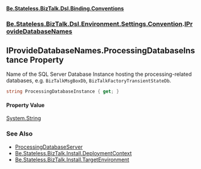 #### [Be.Stateless.BizTalk.Dsl.Binding.Conventions](README.md 'README')
### [Be.Stateless.BizTalk.Dsl.Environment.Settings.Convention](Be.Stateless.BizTalk.Dsl.Environment.Settings.Convention.md 'Be.Stateless.BizTalk.Dsl.Environment.Settings.Convention').[IProvideDatabaseNames](IProvideDatabaseNames.md 'Be.Stateless.BizTalk.Dsl.Environment.Settings.Convention.IProvideDatabaseNames')

## IProvideDatabaseNames.ProcessingDatabaseInstance Property

Name of the SQL Server Database Instance hosting the processing-related databases, e.g. `BizTalkMsgBoxDb`,
`BizTalkFactoryTransientStateDb`.

```csharp
string ProcessingDatabaseInstance { get; }
```

#### Property Value
[System.String](https://docs.microsoft.com/en-us/dotnet/api/System.String 'System.String')

### See Also
- [ProcessingDatabaseServer](IProvideDatabaseNames.ProcessingDatabaseServer.md 'Be.Stateless.BizTalk.Dsl.Environment.Settings.Convention.IProvideDatabaseNames.ProcessingDatabaseServer')
- [Be.Stateless.BizTalk.Install.DeploymentContext](https://docs.microsoft.com/en-us/dotnet/api/Be.Stateless.BizTalk.Install.DeploymentContext 'Be.Stateless.BizTalk.Install.DeploymentContext')
- [Be.Stateless.BizTalk.Install.TargetEnvironment](https://docs.microsoft.com/en-us/dotnet/api/Be.Stateless.BizTalk.Install.TargetEnvironment 'Be.Stateless.BizTalk.Install.TargetEnvironment')